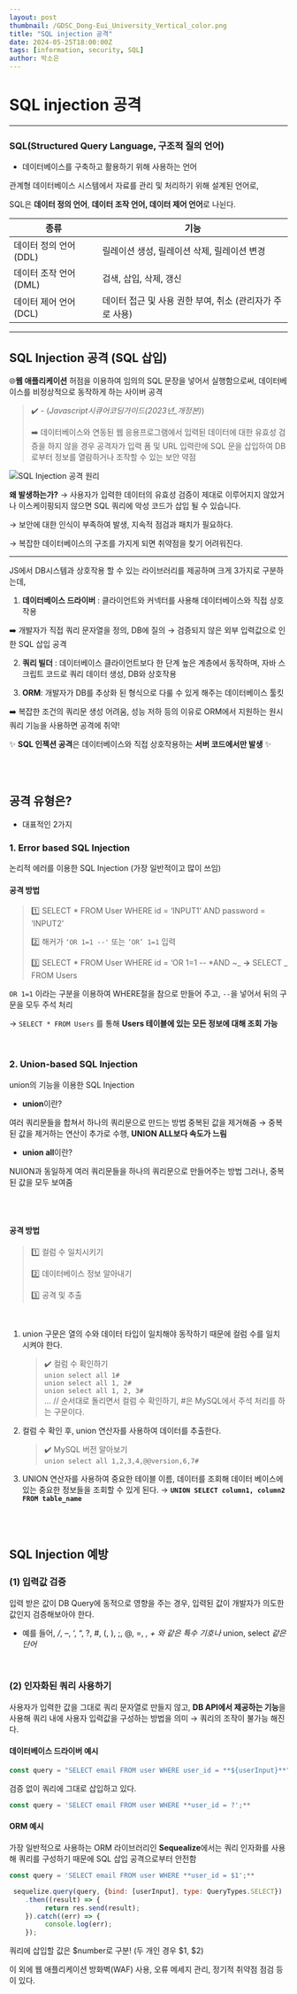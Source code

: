 ```yaml
---
layout: post
thumbnail: /GDSC_Dong-Eui_University_Vertical_color.png
title: "SQL injection 공격"
date: 2024-05-25T18:00:00Z
tags: [information, security, SQL]
author: 박소은
---
```


# SQL injection 공격

---

### **SQL(Structured Query Language, 구조적 질의 언어)**

- 데이터베이스를 구축하고 활용하기 위해 사용하는 언어

관계형 데이터베이스 시스템에서 자료를 관리 및 처리하기 위해 설계된 언어로,

SQL은 **데이터 정의 언어**, **데이터 조작 언어, 데이터 제어 언어**로 나뉜다.

| 종류                   | 기능                                                     |
| ---------------------- | -------------------------------------------------------- |
| 데이터 정의 언어(DDL)  | 릴레이션 생성, 릴레이션 삭제, 릴레이션 변경              |
| 데이터 조작 언어(DML)  | 검색, 삽입, 삭제, 갱신                                   |
| 데이터 제어 언어 (DCL) | 데이터 접근 및 사용 권한 부여, 취소 (관리자가 주로 사용) |

---

## SQL Injection 공격 (SQL 삽입)

🌐**웹 애플리케이션** 허점을 이용하여 임의의 SQL 문장을 넣어서 실행함으로써, 데이터베이스를 비정상적으로 동작하게 하는 사이버 공격

> ✔️ - (_Javascript*시큐어코딩*가이드(2023년\_개정본)_)
>
> ➡️ 데이터베이스와 연동된 웹 응용프로그램에서 입력된 데이터에 대한 유효성 검증을 하지 않을 경우 공격자가 입력 폼 및 URL 입력란에 SQL 문을 삽입하여 DB로부터 정보를 열람하거나 조작할 수 있는 보안 약점

![SQL Injection 공격 원리](/assets/img/blogs/2024-05-25/SQL-Injection.png)

**왜 발생하는가?**
→ 사용자가 입력한 데이터의 유효성 검증이 제대로 이루어지지 않았거나 이스케이핑되지 않으면
SQL 쿼리에 악성 코드가 삽입 될 수 있습니다.

→ 보안에 대한 인식이 부족하여 발생, 지속적 점검과 패치가 필요하다.

→ 복잡한 데이터베이스의 구조를 가지게 되면 취약점을 찾기 어려워진다.

---

JS에서 DB시스템과 상호작용 할 수 있는 라이브러리를 제공하며 크게 3가지로 구분하는데,

1. **데이터베이스 드라이버** : 클라이언트와 커넥터를 사용해 데이터베이스와 직접 상호작용

➡️ 개발자가 직접 쿼리 문자열을 정의, DB에 질의
→ 검증되지 않은 외부 입력값으로 인한 SQL 삽입 공격

2. **쿼리 빌더** : 데이터베이스 클라이언트보다 한 단계 높은 계층에서 동작하며,
   자바 스크립트 코드로 쿼리 데이터 생성, DB와 상호작용

3. **ORM**: 개발자가 DB를 추상화 된 형식으로 다룰 수 있게 해주는 데이터베이스 툴킷

➡️ 복잡한 조건의 쿼리문 생성 어려움, 성능 저하 등의 이유로
ORM에서 지원하는 원시 쿼리 기능을 사용하면 공격에 취약!

✨ **SQL 인젝션 공격**은 데이터베이스와 직접 상호작용하는 **서버 코드에서만 발생** ✨

<br>
<br>

## 공격 유형은?

- 대표적인 2가지

### 1. Error based SQL Injection

논리적 에러를 이용한 SQL Injection (가장 일반적이고 많이 쓰임)

#### 공격 방법

> 1️⃣ SELECT \* FROM User WHERE id = ‘INPUT1’ AND password = ‘INPUT2’
>
> 2️⃣ 해커가 `‘OR 1=1 --'` 또는 `‘OR’ 1=1` 입력
>
> 3️⃣ SELECT * FROM User WHERE id = ‘OR 1=1 -- *AND ~_ **→** SELECT _ FROM Users

`OR 1=1` 이라는 구분을 이용하여 WHERE절을 참으로 만들어 주고, `--`을 넣어서 뒤의 구문을 모두 주석 처리

→ `SELECT * FROM Users` 를 통해 **Users 테이블에 있는 모든 정보에 대해 조회 가능**

<br>

### 2. Union-based SQL Injection

union의 기능을 이용한 SQL Injection

- **union**이란?

여러 쿼리문들을 합쳐서 하나의 쿼리문으로 만드는 방법
중복된 값을 제거해줌
→ 중복된 값을 제거하는 연산이 추가로 수행, **UNION ALL보다 속도가 느림**

- **union all**이란?

NUION과 동일하게 여러 쿼리문들을 하나의 쿼리문으로 만들어주는 방법
그러나, 중복된 값을 모두 보여줌

<br>
<br>

#### 공격 방법

> 1️⃣ 컬럼 수 일치시키기
>
> 2️⃣ 데이터베이스 정보 알아내기
>
> 3️⃣ 공격 및 추출

<br>

1. union 구문은 열의 수와 데이터 타입이 일치해야 동작하기 때문에 컬럼 수를 일치 시켜야 한다.

   > ✔️ 컬럼 수 확인하기  
   > `union select all 1#`  
   > `union select all 1, 2#`  
   > `union select all 1, 2, 3#`  
   > … // 순서대로 돌리면서 컬럼 수 확인하기, #은 MySQL에서 주석 처리를 하는 구문이다.

2. 컬럼 수 확인 후, union 연산자를 사용하여 데이터를 추출한다.

   > ✔️ MySQL 버전 알아보기  
   > `union select all 1,2,3,4,@@version,6,7#`

3. UNION 연산자를 사용하여 중요한 테이블 이름, 데이터를 조회해 데이터 베이스에 있는 중요한 정보들을 조회할 수 있게 된다. → **`UNION SELECT column1, column2 FROM table_name`**

<br>
<br>

## **SQL Injection 예방**

### (1) 입력값 검증

입력 받은 값이 DB Query에 동적으로 영향을 주는 경우, 입력된 값이 개발자가 의도한 값인지 검증해보아야 한다.

- 예를 들어, _/_, –, ‘, “, ?, #, (, ), ;, @, =, _, + 와 같은 특수 기호나_ union, select _같은 단어_

<br>

### (2) 인자화된 쿼리 사용하기

사용자가 입력한 값을 그대로 쿼리 문자열로 만들지 않고, **DB API에서 제공하는 기능**을 사용해 쿼리 내에 사용자 입력값을 구성하는 방법을 의미 → 쿼리의 조작이 불가능 해진다.

#### 데이터베이스 드라이버 예시

```javascript
const query = "SELECT email FROM user WHERE user_id = **${userInput}**";
```

검증 없이 쿼리에 그대로 삽입하고 있다.

```javascript
const query = 'SELECT email FROM user WHERE **user_id = ?';**
```

#### ORM 예시

가장 일반적으로 사용하는 ORM 라이브러리인 **Sequealize**에서는 쿼리 인자화를 사용해 쿼리를 구성하기 때문에 SQL 삽입 공격으로부터 안전함

```javascript
const query = 'SELECT email FROM user WHERE **user_id = $1';**

 sequelize.query(query, {bind: [userInput], type: QueryTypes.SELECT})
	.then((result) => {
		 return res.send(result);
	}).catch((err) => {
		 console.log(err);
	});
```

쿼리에 삽입할 값은 $number로 구분! (두 개인 경우 $1, $2)

이 외에 웹 애플리케이션 방화벽(WAF) 사용, 오류 메세지 관리, 정기적 취약점 점검 등이 있다.
